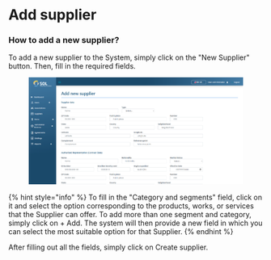 # Add supplier

### How to add a new supplier?

To add a new supplier to the System, simply click on the "New Supplier" button. Then, fill in the required fields.

<figure><img src="../../../.gitbook/assets/new-sup (1).png" alt=""><figcaption></figcaption></figure>

{% hint style="info" %}
To fill in the "Category and segments" field, click on it and select the option corresponding to the products, works, or services that the Supplier can offer. To add more than one segment and category, simply click on + Add. The system will then provide a new field in which you can select the most suitable option for that Supplier.
{% endhint %}

After filling out all the fields, simply click on Create supplier.
